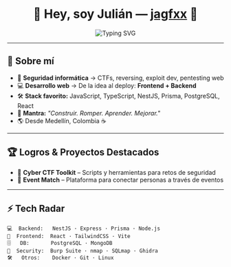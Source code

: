 <!-- Encabezado con animación -->
<h1 align="center">👋 Hey, soy Julián — <a href="https://github.com/jagfxx">jagfxx</a> 🚀</h1>

<p align="center">
  <img src="https://readme-typing-svg.demolab.com?font=Fira+Code&size=22&pause=1000&color=00F7F7&center=true&vCenter=true&width=500&lines=💻+Full-stack+%7C+Cybersecurity+Enthusiast;🚀+CTF+Player+y+Pentesting+Lover;⚡+Siempre+aprendiendo+algo+nuevo;🎯+Build+%2B+Break+%2B+Repeat" alt="Typing SVG" />
</p>

---

## 🚀 Sobre mí
- 🔐 **Seguridad informática** → CTFs, reversing, exploit dev, pentesting web  
- 💻 **Desarrollo web** → De la idea al deploy: **Frontend + Backend**  
- 🛠 **Stack favorito:** JavaScript, TypeScript, NestJS, Prisma, PostgreSQL, React  
- 🧠 **Mantra:** *"Construir. Romper. Aprender. Mejorar."*  
- 🌎 Desde Medellín, Colombia ☕  

---

## 🏆 Logros & Proyectos Destacados
- 🥇 **Cyber CTF Toolkit** – Scripts y herramientas para retos de seguridad
- 🎯 **Event Match** – Plataforma para conectar personas a través de eventos
---

## ⚡ Tech Radar
```text
💻  Backend:   NestJS · Express · Prisma · Node.js
🎨  Frontend:  React · TailwindCSS · Vite
🗄   DB:       PostgreSQL · MongoDB
🔐  Security:  Burp Suite · nmap · SQLmap · Ghidra
🛠   Otros:    Docker · Git · Linux
